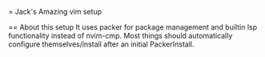 = Jack's Amazing vim setup

== About this setup
It uses packer for package management and builtin lsp functionality instead of nvim-cmp.
Most things should automatically configure themselves/install after an initial PackerInstall.
